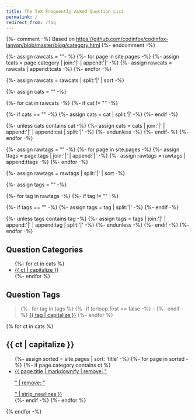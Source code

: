 ```yaml
---
title: The TeX Frequently Asked Question List
permalink: /
redirect_from: /faq
---
```


{%- comment -%}
Based on https://github.com/codinfox/codinfox-lanyon/blob/master/blog/category.html
{%- endcomment -%}

{%- assign rawcats = ""- %}
{%- for page in site.pages -%}
{%- assign tcats = page.category | join:'|' | append:'|' -%}
{%- assign rawcats = rawcats | append:tcats -%}
{%- endfor -%}

{%- assign rawcats = rawcats | split:'|' | sort -%}

{%- assign cats = "" -%}

{%- for cat in rawcats -%}
{%- if cat != "" -%}

{%- if cats == "" -%}
{%- assign cats = cat | split:'|' -%}
{%- endif -%}

{%- unless cats contains cat -%}
{%- assign cats = cats | join:'|' | append:'|' | append:cat | split:'|' -%}
{%- endunless -%}
{%- endif- %}
{%- endfor -%}

{%- assign rawtags = "" -%}
{%- for page in site.pages -%}
{%- assign ttags = page.tags | join:'|' | append:'|' -%}
{%- assign rawtags = rawtags | append:ttags -%}
{%- endfor -%}

{%- assign rawtags = rawtags | split:'|' | sort -%}

{%- assign tags = "" -%}

{%- for tag in rawtags -%}
{%- if tag != "" -%}

{%- if tags == "" -%}
{%- assign tags = tag | split:'|' -%}
{%- endif -%}

{%- unless tags contains tag -%}
{%- assign tags = tags | join:'|' | append:'|' | append:tag | split:'|' -%}
{%- endunless -%}
{%- endif -%}
{%- endfor -%}

<h2 id="question-categories">Question Categories</h2>
<ul class="categories">
{%- for ct in cats %}
  <li><a href="#{{ ct }}"> {{ ct | capitalize }} </a></li>
{%- endfor %}
</ul>

<h2 id="question-categories">Question Tags</h2>
<blockquote>
{%- for tag in tags %}
    {%- if forloop.first == false -%}
      &ndash;
    {%- endif -%}
  <a href="tags#{{ tag }}">{{ tag | capitalize }}</a>
{%- endfor %}
</blockquote>




{% for ct in cats %}
<h2 id="{{ ct }}">{{ ct | capitalize }}</h2>
<ul class="category-list">
  {%- assign sorted = site.pages | sort: 'title' -%}
  {%- for page in sorted -%}
  {%- if page.category contains ct %}
  <li><a href="{{ page.url |replace:'/FAQ','FAQ' }}">{{ page.title | markdownify | remove: "<p>" | remove: "</p>" | strip_newlines }}</a></li>
  {%- endif -%}
  {%- endfor %}
</ul>
{% endfor -%}
